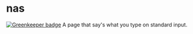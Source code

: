 # nas

[![Greenkeeper badge](https://badges.greenkeeper.io/santiagogil/nas.svg)](https://greenkeeper.io/)
A page that say's what you type on standard input.
